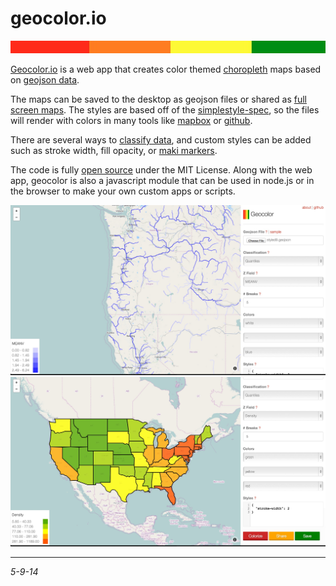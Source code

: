 geocolor.io
===

<img src='/img/geocolor.jpg' style='width:100%; height:20px;'>

[Geocolor.io](http://geocolor.io/) is a web app that creates color themed [choropleth](http://en.wikipedia.org/wiki/Choropleth_map) maps based on [geojson data](http://geojson.org/).

The maps can be saved to the desktop as geojson files or shared as [full screen maps](http://bl.ocks.org/anonymous/raw/a2ea4cd171b9560e9340/). The styles are based off of the [simplestyle-spec](https://github.com/mapbox/simplestyle-spec/tree/master/1.1.0), so the files will render with colors in many tools like [mapbox](https://www.mapbox.com/mapbox.js/api/v1.6.2/) or [github](https://github.com/blog/1772-diffable-more-customizable-maps).

There are several ways to [classify data](https://github.com/morganherlocker/geocolor#classification), and custom styles can be added such as stroke width, fill opacity, or [maki markers](https://www.mapbox.com/maki/).

The code is fully [open source](https://github.com/morganherlocker/geocolor) under the MIT License. Along with the web app, geocolor is also a javascript module that can be used in node.js or in the browser to make your own custom apps or scripts.

![geocolor rivers](/img/geocolor-rivers.jpg)
![geocolor us choropleth](/img/geocolor-us.jpg)

---

*5-9-14*
